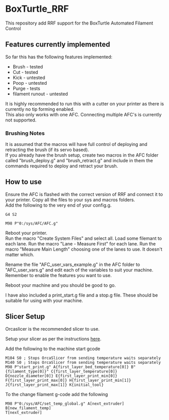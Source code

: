 # BoxTurtle_RRF

This repository add RRF support for the BoxTurtle Automated Filament Control

## Features currently implemented

So far this has the following features implemented:

* Brush - tested
* Cut - tested
* Kick - untested
* Poop - untested
* Purge - tests
* filament runout - untested

It is highly recommended to run this with a cutter on your printer as there is currently no tip forming enabled.  
This also only works with one AFC. Connecting multiple AFC's is currently not supported.

### Brushing Notes

It is assumed that the macros will have full control of deploying and retracting the brush (if its servo based).  
If you already have the brush setup, create two macros in the AFC folder called "brush_deploy.g" and "brush_retract.g" and include in them the commands required to deploy and retract your brush.

## How to use

Ensure the AFC is flashed with the correct version of RRF and connect it to your printer.
Copy all the files to your sys and macros folders.  
Add the following to the very end of your config.g.

```text
G4 S2

M98 P"0:/sys/AFC/AFC.g"
```

Reboot your printer.  
Run the macro "Create System Files" and select all.
Load some filemant to each lane.
Run the macro "Lane - Measure First" for each lane.
Run the macro "Measure Main Length" choosing one of the lanes to use. It doesn't matter which.

Rename the file "AFC_user_vars_example.g" in the AFC folder to "AFC_user_vars.g" and edit each of the variables to suit your machine.  
Remember to enable the features you want to use.  

Reboot your machine and you should be good to go.  

I have also included a print_start.g file and a stop.g file. These should be suitable for using with your machine.  

## Slicer Setup

Orcaslicer is the recommended slicer to use.

Setup your slicer as per the instructions [here](https://github.com/ArmoredTurtle/BoxTurtle/blob/main/Initial_Startup.md#configuring-your-slicer).  

Add the following to the machine start gcode

```text
M104 S0 ; Stops OrcaSlicer from sending temperature waits separately
M140 S0 ; Stops OrcaSlicer from sending temperature waits separately
M98 P"start_print.g" A{first_layer_bed_temperature[0]} B"{filament_type[0]}" C{first_layer_temperature[0]} D{nozzle_diameter[0]} E{first_layer_print_min[0]} F{first_layer_print_max[0]} H{first_layer_print_min[1]} J{first_layer_print_max[1]} K{initial_tool}
```

To the change filament g-code add the following

```text
M98 P"0:/sys/AFC/set_temp_global.g" A[next_extruder] B[new_filament_temp]
T[next_extruder]
```
